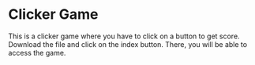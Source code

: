 # Clicker Game
This is a clicker game where you have to click on a button to get score.
Download the file and click on the index button. There, you will be able to access the game.
